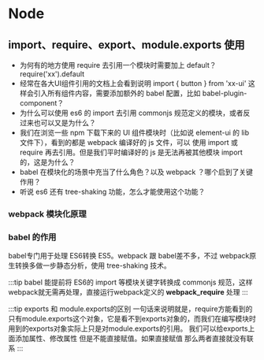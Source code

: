 
# Node

## import、require、export、module.exports 使用

* 为何有的地方使用 require 去引用一个模块时需要加上 default？ require('xx').default
* 经常在各大UI组件引用的文档上会看到说明 import { button } from 'xx-ui' 这样会引入所有组件内容，需要添加额外的 babel 配置，比如 babel-plugin-component？
* 为什么可以使用 es6 的 import 去引用 commonjs 规范定义的模块，或者反过来也可以又是为什么？
* 我们在浏览一些 npm 下载下来的 UI 组件模块时（比如说 element-ui 的 lib 文件下），看到的都是 webpack 编译好的 js 文件，可以 使用 import 或 require 再去引用。但是我们平时编译好的 js 是无法再被其他模块 import 的，这是为什么？
* babel 在模块化的场景中充当了什么角色？以及 webpack ？哪个启到了关键作用？
* 听说 es6 还有 tree-shaking 功能，怎么才能使用这个功能？


### webpack 模块化原理



### babel 的作用

babel专门用于处理 ES6转换 ES5。webpack 跟 babel差不多，不过 webpack原生转换多做一步静态分析，使用 tree-shaking 技术。

:::tip
 babel 能提前将 ES6的 import 等模块关键字转换成 commonjs 规范，这样 webpack就无需再处理，直接运行webpack定义的 __webpack_require__ 处理
:::




:::tip exports 和 module.exports的区别
一句话来说明就是，require方能看到的只有module.exports这个对象，它是看不到exports对象的，而我们在编写模块时用到的exports对象实际上只是对module.exports的引用。
我们可以给exports上面添加属性、修改属性 但是不能直接赋值。如果直接赋值 那么两者直接就没有联系
:::

<br />
